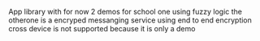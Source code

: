 App library with for now 2 demos for school one using fuzzy logic the otherone is a encryped messanging service using end to end encryption cross device is not supported because it is only a demo 

